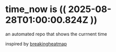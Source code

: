 # time_now is (( 2025-08-28T01:00:00.824Z ))

an automated repo that shows the currnent time

inspired by [breakingheatmap](https://github.com/breakingheatmap/breakingheatmap)